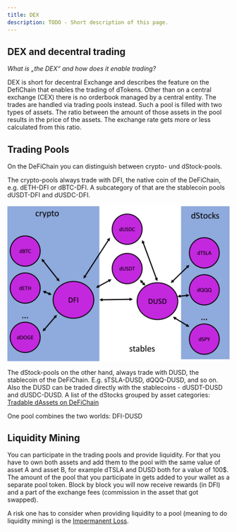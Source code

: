 ```yaml
---
title: DEX
description: TODO - Short description of this page.
---
```


## DEX and decentral trading

*What is „the DEX“ and how does it enable trading?*

DEX is short for decentral Exchange and describes the feature on the DefiChain that enables the trading of dTokens. Other than on a central exchange (CEX) there is no orderbook managed by a central entity. The trades are handled via trading pools instead. Such a pool is filled with two types of assets. The ratio between the amount of those assets in the pool results in the price of the assets. The exchange rate gets more or less calculated from this ratio.

## Trading Pools

On the DeFiChain you can distinguish between crypto- und dStock-pools.

The crypto-pools always trade with DFI, the native coin of the DeFiChain, e.g. dETH-DFI or dBTC-DFI. A subcategory of that are the stablecoin pools dUSDT-DFI and dUSDC-DFI.

![](../media/dex_EN_pool-pairs.png)

The dStock-pools on the other hand, always trade with DUSD, the stablecoin of the DeFiChain. E.g. sTSLA-DUSD, dQQQ-DUSD, and so on. Also the DUSD can be traded directly with the stablecoins - dUSDT-DUSD and dUSDC-DUSD. A list of the dStocks grouped by asset categories: [Tradable dAssets on DeFiChain](./Tradable_dAssets_on_DeFiChain.md)

One pool combines the two worlds: DFI-DUSD

## Liquidity Mining

You can participate in the trading pools and provide liquidity. For that you have to own both assets and add them to the pool with the same value of asset A and asset B, for example dTSLA and DUSD both for a value of 100$. The amount of the pool that you participate in gets added to your wallet as a separate pool token. Block by block you will now receive rewards (in DFI) and a part of the exchange fees (commission in the asset that got swapped).

A risk one has to consider when providing liquidity to a pool (meaning to do liquidity mining) is the [Impermanent Loss](./Impermanent_Loss.md).
